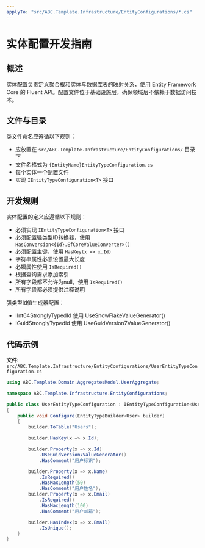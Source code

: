 ```yaml
---
applyTo: "src/ABC.Template.Infrastructure/EntityConfigurations/*.cs"
---
```


# 实体配置开发指南

## 概述

实体配置负责定义聚合根和实体与数据库表的映射关系，使用 Entity Framework Core 的 Fluent API。配置文件位于基础设施层，确保领域层不依赖于数据访问技术。

## 文件与目录

类文件命名应遵循以下规则：
- 应放置在 `src/ABC.Template.Infrastructure/EntityConfigurations/` 目录下
- 文件名格式为 `{EntityName}EntityTypeConfiguration.cs`
- 每个实体一个配置文件
- 实现 `IEntityTypeConfiguration<T>` 接口

## 开发规则

实体配置的定义应遵循以下规则：
- 必须实现 `IEntityTypeConfiguration<T>` 接口
- 必须配置强类型ID转换器，使用 `HasConversion<{Id}.EfCoreValueConverter>()`
- 必须配置主键，使用 `HasKey(x => x.Id)`
- 字符串属性必须设置最大长度
- 必填属性使用 `IsRequired()`
- 根据查询需求添加索引
- 所有字段都不允许为null，使用 `IsRequired()`
- 所有字段都必须提供注释说明

强类型Id值生成器配置：
- IInt64StronglyTypedId 使用 UseSnowFlakeValueGenerator()
- IGuidStronglyTypedId 使用 UseGuidVersion7ValueGenerator()

## 代码示例

**文件**: `src/ABC.Template.Infrastructure/EntityConfigurations/UserEntityTypeConfiguration.cs`

```csharp
using ABC.Template.Domain.AggregatesModel.UserAggregate;

namespace ABC.Template.Infrastructure.EntityConfigurations;

public class UserEntityTypeConfiguration : IEntityTypeConfiguration<User>
{
    public void Configure(EntityTypeBuilder<User> builder)
    {
        builder.ToTable("Users");

        builder.HasKey(x => x.Id);

        builder.Property(x => x.Id)
            .UseGuidVersion7ValueGenerator()
            .HasComment("用户标识");

        builder.Property(x => x.Name)
            .IsRequired()
            .HasMaxLength(50)
            .HasComment("用户姓名");
        builder.Property(x => x.Email)
            .IsRequired()
            .HasMaxLength(100)
            .HasComment("用户邮箱");

        builder.HasIndex(x => x.Email)
            .IsUnique();
    }
}
```
